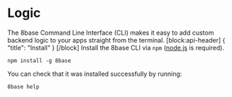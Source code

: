 # Logic

The 8base Command Line Interface \(CLI\) makes it easy to add custom backend logic to your apps straight from the terminal. \[block:api-header\] { "title": "Install" } \[/block\] Install the 8base CLI via `npm` \([node.js](https://nodejs.org/) is required\).

```text
npm install -g 8base
```

You can check that it was installed successfully by running:

```text
8base help
```

